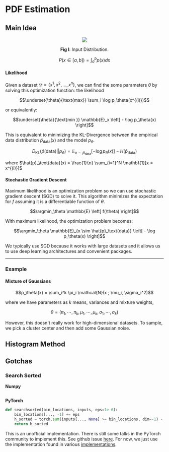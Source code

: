 # PDF Estimation

## Main Idea

<center>

<p align="center">
<img src=projects/rbig/software/pics/input_dist.png" />

<b>Fig I</b>: Input Distribution.
</center>
</p>


$$P(x \in [a,b]) = \int_a^b p(x)dx$$


#### Likelihood

Given a dataset $\mathcal{D} = \{x^{1}, x^{2}, \ldots, x^{n}\}$, we can find the some parameters $\theta$ by solving this optimization function: the likelihood

$$\underset{\theta}{\text{max}} \sum_i \log p_\theta(x^{(i)})$$

or equivalently:

$$\underset{\theta}{\text{min }} \mathbb{E}_x \left[ - \log p_\theta(x) \right]$$

This is equivalent to minimizing the KL-Divergence between the empirical data distribution $\tilde{p}_\text{data}(x)$ and the model $p_\theta$.

$$
D_\text{KL}(\hat{p}(\text{data}) || p_\theta) 
= \mathbb{E}_{x \sim \hat{p}_\text{data}} 
\left[ - \log p_\theta(x) \right] - H(\hat{p}_\text{data})
$$

where $\hat{p}_\text{data}(x) = \frac{1}{n} \sum_{i=1}^N \mathbf{1}[x = x^{(i)}]$

#### Stochastic Gradient Descent

Maximum likelihood is an optimization problem so we can use stochastic gradient descent (SGD) to solve it. This algorithm minimizes the expectation for $f$ assuming it is a differentiable function of $\theta$.

$$\argmin_\theta \mathbb{E} \left[ f(\theta) \right]$$

With maximum likelihood, the optimization problem becomes:

$$\argmin_\theta \mathbb{E}_{x \sim \hat{p}_\text{data}} \left[ - \log p_\theta(x) \right]$$

We typically use SGD because it works with large datasets and it allows us to use deep learning architectures and convenient packages.


---

### Example

#### Mixture of Gaussians

$$p_\theta(x) = \sum_i^k \pi_i \mathcal{N}(x ; \mu_i, \sigma_i^2)$$

where we have parameters as $k$ means, variances and mixture weights,

$$\theta = (\pi_1, \cdots, \pi_k, \mu_1, \cdots, \mu_k, \sigma_1, \cdots, \sigma_k)$$

However, this doesn't really work for high-dimensional datasets. To sample, we pick a cluster center and then add some Gaussian noise.

## Histogram Method


## Gotchas

### Search Sorted


**Numpy**

```python

```

**PyTorch**

```python
def searchsorted(bin_locations, inputs, eps=1e-6):
    bin_locations[..., -1] += eps
    h_sorted = torch.sum(inputs[..., None] >= bin_locations, dim=-1) - 1
    return h_sorted
```

This is an unofficial implementation. There is still some talks in the PyTorch community to implement this. See github issue [here](https://github.com/pytorch/pytorch/issues/1552). For now, we just use the implementation found in various [implementations](https://github.com/karpathy/pytorch-normalizing-flows/blob/master/nflib/spline_flows.py#L20).